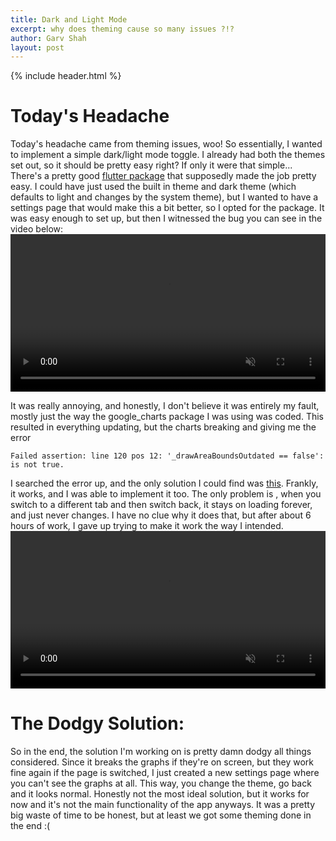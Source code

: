 ```yaml
---
title: Dark and Light Mode
excerpt: why does theming cause so many issues ?!?
author: Garv Shah
layout: post
---
```

{% include header.html %}

# Today's Headache
Today's headache came from theming issues, woo! So essentially, I wanted to implement a simple dark/light mode toggle. 
I already had both the themes set out, so it should be pretty easy right? If only it were that simple... <br>
There's a pretty good [flutter package](https://pub.dev/packages/adaptive_theme) that supposedly made the job pretty easy. 
I could have just used the built in theme and dark theme (which defaults to light and changes by the system theme), but I wanted 
to have a settings page that would make this a bit better, so I opted for the package. It was easy enough to set up, but then 
I witnessed the bug you can see in the video below: <br>
<video muted autoplay controls width="100%"> <source src="{{ site.baseurl }}{% link static/mockup_2.mp4 %}" type="video/mp4"> </video> <br>

It was really annoying, and honestly, I don't believe it was entirely my fault, mostly just the way the google_charts 
package I was using was coded. This resulted in everything updating, but the charts breaking and giving me the error

```
Failed assertion: line 120 pos 12: '_drawAreaBoundsOutdated == false': is not true.
```

I searched the error up, and the only solution I could find was [this](https://github.com/flutter/flutter/issues/31778#issuecomment-593146310). 
Frankly, it works, and I was able to implement it too. The only problem is , when you switch to a different tab and then switch back, it stays 
on loading forever, and just never changes. I have no clue why it does that, but after about 6 hours of work, I gave up trying to make it work 
the way I intended. <br>
<video muted autoplay controls width="100%"> <source src="{{ site.baseurl }}{% link static/mockup_3.mp4 %}" type="video/mp4"> </video>

# The Dodgy Solution:
So in the end, the solution I'm working on is pretty damn dodgy all things considered. Since it breaks the graphs if they're 
on screen, but they work fine again if the page is switched, I just created a new settings page where you can't see the graphs 
at all. This way, you change the theme, go back and it looks normal. Honestly not the most ideal solution, but it works for 
now and it's not the main functionality of the app anyways. It was a pretty big waste of time to be honest, but at least we 
got some theming done in the end :(
